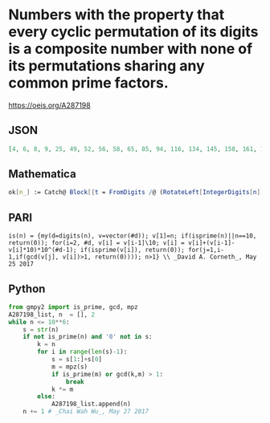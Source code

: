 # Numbers with the property that every cyclic permutation of its digits is a composite number with none of its permutations sharing any common prime factors\.
https://oeis.org/A287198
## JSON
```JSON
[4, 6, 8, 9, 25, 49, 52, 56, 58, 65, 85, 94, 116, 134, 145, 158, 161, 178, 187, 253, 275, 295, 325, 341, 358, 413, 451, 514, 527, 529, 532, 581, 583, 589, 611, 718, 752, 781, 815, 817, 835, 871, 895, 899, 952, 958, 989, 998, 1154, 1156, 1159, 1165, 1189, 1192]
```
## Mathematica
```Mathematica
ok[n_] := Catch@ Block[{t = FromDigits /@ (RotateLeft[IntegerDigits[n], #] & /@ Range[ IntegerLength@ n])}, If[! AllTrue[t, CompositeQ], Throw@False]; Do[ If[ GCD[t[[i]], t[[j]]] > 1, Throw@False], {i, Length@t}, {j, i-1}]; True]; Select[ Range@ 1200, ok] (* _Giovanni Resta_, May 25 2017 *)
```
## PARI
```PARI
is(n) = {my(d=digits(n), v=vector(#d)); v[1]=n; if(isprime(n)||n==10, return(0)); for(i=2, #d, v[i] = v[i-1]\10; v[i] = v[i]+(v[i-1]-v[i]*10)*10^(#d-1); if(isprime(v[i]), return(0)); for(j=1,i-1,if(gcd(v[j], v[i])>1, return(0)))); n>1} \\ _David A. Corneth_, May 25 2017
```
## Python
```Python
from gmpy2 import is_prime, gcd, mpz
A287198_list, n  = [], 2
while n <= 10**6:
    s = str(n)
    if not is_prime(n) and '0' not in s:
        k = n
        for i in range(len(s)-1):
            s = s[1:]+s[0]
            m = mpz(s)
            if is_prime(m) or gcd(k,m) > 1:
                break
            k *= m
        else:
            A287198_list.append(n)
    n += 1 # _Chai Wah Wu_, May 27 2017
```
